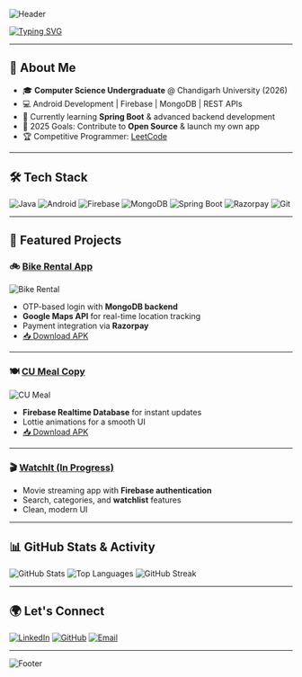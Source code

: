 <!-- Profile Banner -->
![Header](https://capsule-render.vercel.app/api?type=waving&color=0A74DA&height=200&section=header&text=Hi,%20I'm%20Aditya%20Sharma%20👋&fontSize=40&fontColor=ffffff&animation=fadeIn&fontAlignY=35&desc=Java%20Developer%20|%20Android%20Apps%20|%20Backend%20Engineer&descAlignY=60&descAlign=50)

<!-- Typing Animation -->
[![Typing SVG](https://readme-typing-svg.demolab.com?font=Fira+Code&size=24&duration=3000&pause=1000&color=00F7FF&width=800&lines=Passionate+Java+%26+Android+Developer;Building+Impactful+Tech+Solutions;Always+Learning+New+Technologies)](https://git.io/typing-svg)

---

## 🚀 About Me
- 🎓 **Computer Science Undergraduate** @ Chandigarh University (2026)
- 💻 Android Development | Firebase | MongoDB | REST APIs
- 🌱 Currently learning **Spring Boot** & advanced backend development
- 🎯 2025 Goals: Contribute to **Open Source** & launch my own app
- 🏆 Competitive Programmer: [LeetCode](https://leetcode.com/u/Ady_21850/)

---

## 🛠 Tech Stack
![Java](https://img.shields.io/badge/Java-ED8B00?style=for-the-badge&logo=openjdk&logoColor=white)
![Android](https://img.shields.io/badge/Android-3DDC84?style=for-the-badge&logo=android&logoColor=white)
![Firebase](https://img.shields.io/badge/Firebase-FFCA28?style=for-the-badge&logo=firebase&logoColor=black)
![MongoDB](https://img.shields.io/badge/MongoDB-4EA94B?style=for-the-badge&logo=mongodb&logoColor=white)
![Spring Boot](https://img.shields.io/badge/SpringBoot-6DB33F?style=for-the-badge&logo=springboot&logoColor=white)
![Razorpay](https://img.shields.io/badge/Razorpay-0A74DA?style=for-the-badge&logo=razorpay&logoColor=white)
![Git](https://img.shields.io/badge/Git-F05032?style=for-the-badge&logo=git&logoColor=white)

---

## 📌 Featured Projects

### 🚲 [Bike Rental App](https://github.com/AdY21850/Bike_Rental)
![Bike Rental](https://img.shields.io/badge/Download%20APK-0A74DA?style=for-the-badge&logo=android&logoColor=white)
- OTP-based login with **MongoDB backend**
- **Google Maps API** for real-time location tracking
- Payment integration via **Razorpay**
- [📥 Download APK](https://github.com/AdY21850/Android-Development/raw/refs/heads/main/Bike%20Rental/bikerentalcu/app/build/outputs/apk/debug/app-debug.apk)


---

### 🍽 [CU Meal Copy](https://github.com/AdY21850/CUMealAndroidClone)
![CU Meal](https://img.shields.io/badge/Download%20APK-FFCA28?style=for-the-badge&logo=android&logoColor=black)
- **Firebase Realtime Database** for instant updates
- Lottie animations for a smooth UI
- [📥 Download APK]([https://github.com/AdY21850/CUMealAndroidClone/raw/refs/heads/main/app-debug.apk](https://github.com/AdY21850/Android-Development/raw/refs/heads/main/CU_Meal_Copy/app/build/outputs/apk/androidTest/debug/app-debug-androidTest.apk))

---

### 🎬 [WatchIt (In Progress)](https://github.com/AdY21850/watchIt)
- Movie streaming app with **Firebase authentication**
- Search, categories, and **watchlist** features
- Clean, modern UI

---

## 📊 GitHub Stats & Activity
![GitHub Stats](https://github-readme-stats.vercel.app/api?username=AdY21850&show_icons=true&theme=tokyonight&hide_border=true)
![Top Languages](https://github-readme-stats.vercel.app/api/top-langs/?username=AdY21850&layout=compact&theme=tokyonight&hide_border=true)
![GitHub Streak](https://github-readme-streak-stats.herokuapp.com/?user=AdY21850&theme=tokyonight&hide_border=true)

---

## 🌍 Let's Connect
[![LinkedIn](https://img.shields.io/badge/LinkedIn-0A66C2?style=for-the-badge&logo=linkedin&logoColor=white)](https://www.linkedin.com/in/aditya-sharma-0a3982270/)
[![GitHub](https://img.shields.io/badge/GitHub-171515?style=for-the-badge&logo=github&logoColor=white)](https://github.com/AdY21850)
[![Email](https://img.shields.io/badge/Email-D14836?style=for-the-badge&logo=gmail&logoColor=white)](mailto:adityasharma21850@gmail.com)

---

<!-- Footer -->
![Footer](https://capsule-render.vercel.app/api?type=waving&color=0A74DA&height=100&section=footer)
